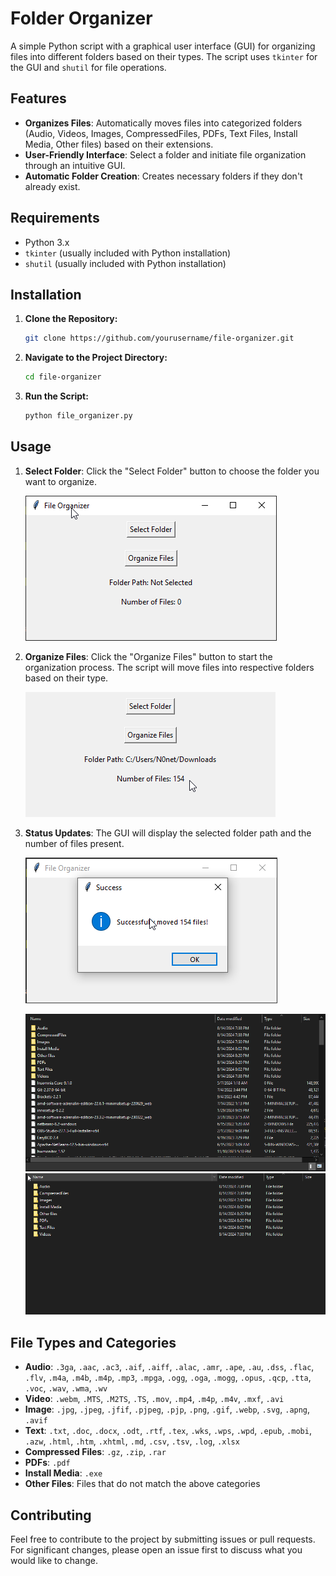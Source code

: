 # Folder Organizer

A simple Python script with a graphical user interface (GUI) for organizing files into different folders based on their types. The script uses `tkinter` for the GUI and `shutil` for file operations.

## Features

- **Organizes Files**: Automatically moves files into categorized folders (Audio, Videos, Images, CompressedFiles, PDFs, Text Files, Install Media, Other files) based on their extensions.
- **User-Friendly Interface**: Select a folder and initiate file organization through an intuitive GUI.
- **Automatic Folder Creation**: Creates necessary folders if they don't already exist.

## Requirements

- Python 3.x
- `tkinter` (usually included with Python installation)
- `shutil` (usually included with Python installation)

## Installation

1. **Clone the Repository:**

    ```bash
    git clone https://github.com/yourusername/file-organizer.git
    ```

2. **Navigate to the Project Directory:**

    ```bash
    cd file-organizer
    ```

3. **Run the Script:**

    ```bash
    python file_organizer.py
    ```

## Usage

1. **Select Folder**: Click the "Select Folder" button to choose the folder you want to organize.

    ![Select Folder Button](screenshots/python_NsEqWangat.png)
   

3. **Organize Files**: Click the "Organize Files" button to start the organization process. The script will move files into respective folders based on their type.

    ![Organize Files Button](screenshots/python_vKBx3hCYGP.png)

4. **Status Updates**: The GUI will display the selected folder path and the number of files present.

    ![Folder Path and File Count](screenshots/python_h3t0cND1op.png)
    
   ![Pre-organized folder](screenshots/Code_nhuQXKPwXl.png)
   ![Post-organized folder](screenshots/explorer_rCAxieFFpz.png)


## File Types and Categories

- **Audio**: `.3ga`, `.aac`, `.ac3`, `.aif`, `.aiff`, `.alac`, `.amr`, `.ape`, `.au`, `.dss`, `.flac`, `.flv`, `.m4a`, `.m4b`, `.m4p`, `.mp3`, `.mpga`, `.ogg`, `.oga`, `.mogg`, `.opus`, `.qcp`, `.tta`, `.voc`, `.wav`, `.wma`, `.wv`
- **Video**: `.webm`, `.MTS`, `.M2TS`, `.TS`, `.mov`, `.mp4`, `.m4p`, `.m4v`, `.mxf`, `.avi`
- **Image**: `.jpg`, `.jpeg`, `.jfif`, `.pjpeg`, `.pjp`, `.png`, `.gif`, `.webp`, `.svg`, `.apng`, `.avif`
- **Text**: `.txt`, `.doc`, `.docx`, `.odt`, `.rtf`, `.tex`, `.wks`, `.wps`, `.wpd`, `.epub`, `.mobi`, `.azw`, `.html`, `.htm`, `.xhtml`, `.md`, `.csv`, `.tsv`, `.log`, `.xlsx`
- **Compressed Files**: `.gz`, `.zip`, `.rar`
- **PDFs**: `.pdf`
- **Install Media**: `.exe`
- **Other Files**: Files that do not match the above categories

## Contributing

Feel free to contribute to the project by submitting issues or pull requests. For significant changes, please open an issue first to discuss what you would like to change.

